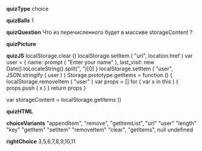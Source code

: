 ____quizType____
choice

____quizBalls____
1

____quizQuestion____
Что из перечисленного будет в массиве storageContent ?

____quizPicture____


____quizJS____
localStorage.clear ()
localStorage.setItem ( "url", location.href )
var user = {
    name: prompt ( "Enter your name" ),
    last_visit: new Date().toLocaleString().split(", ")[0]
}
localStorage.setItem (
    "user",
    JSON.stringify ( user )
)
Storage.prototype.getItems = function () {
    localStorage.removeItem ( "user" )
    var props = []
    for ( var x in this ) {
        props.push ( x )
    }
    return props
}

var storageContent = localStorage.getItems ()

____quizHTML____


____choiceVariants____
"appendItem",
"remove",
"getItemList",
"url"
"user"
"length"
"key"
"getItem"
"setItem"
"removeItem"
"clear",
"getItems",
null
undefined

____rightChoice____
3,5,6,7,8,9,10,11
